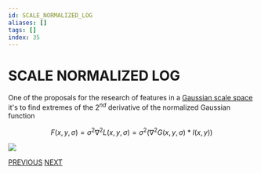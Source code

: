 ```yaml
---
id: SCALE_NORMALIZED_LOG
aliases: []
tags: []
index: 35
---
```


# SCALE NORMALIZED LOG

One of the proposals for the research of features in a [Gaussian scale space](SCALE_INVARIANCE.md#SCALE%20SPACE) it's to find extremes of the $2^{nd}$ derivative of the normalized Gaussian function

$$
F(x,y,\sigma) = \sigma^2\nabla^2L(x,y,\sigma) = \sigma^2(\nabla^2G(x,y,\sigma)\ast I(x,y))
$$

![](computer_vision/Pasted_image_20240314101650.png)

[PREVIOUS](pages/local_features/SCALE_INVARIANCE.md) [NEXT](pages/local_features/DOG_DETECTOR.md)

